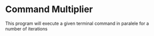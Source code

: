 # Command Multiplier

This program will execute a given terminal command in paralele for a number of iterations
